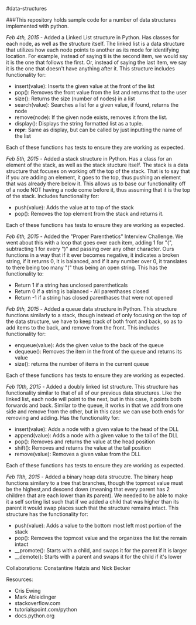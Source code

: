 #data-structures

###This repository holds sample code for a number of data structures implemented with python.

*Feb 4th, 2015* - Added a Linked List structure in Python. Has classes for each node, as well as the structure itself.
                  The linked list is a data structure that utilizes how each node points to another as its mode for
                  identifying location. For example, instead of saying ti is the second item, we would say it is the one that
                  follows the first. Or, instead of saying the last item, we say it is the one that doesn't have anything
                  after it. This structure includes functionality for:
                      <ul>
                      <li>insert(value): Inserts the given value at the front of the list</li>
                      <li>pop(): Removes the front value from the list and returns that to the user</li>
                      <li>size(): Returns the size (number of nodes) in a list</li>
                      <li>search(value): Searches a list for a given value, if found, returns the node</li>
                      <li>remove(node): If the given node exists, removes it from the list.</li>
                      <li>display(): Displays the string formatted list as a tuple.</li>
                      <li>__repr__: Same as display, but can be called by just inputting the name of the list</li>
                      </ul>
                  <p>Each of these functions has tests to ensure they are working as expected.</p>
*Feb 5th, 2015* - Added a stack structure in Python. Has a class for an element of the stack, as well as the stack stucture itself.
                  The stack is a data structure that focuses on working off the top of the stack. That is
                  to say that if you are adding an element, it goes to the top, thus pushing an element that was
                  already there below it. This allows us to base our functionality off of a node NOT having a node
                  come before it, thus assuming that it is the top of the stack. Includes functionality for:
                      <ul>
                      <li>push(value): Adds the value at to top of the stack</li>
                      <li>pop(): Removes the top element from the stack and returns it.</li>
                      </ul>
                  <p>Each of these functions has tests to ensure they are working as expected.</p>
*Feb 6th, 2015* - Added the "Proper Parenthetics" Interview Challenge. We went about this with a loop
                  that goes over each item, adding 1 for "(", subtracting 1 for every ")" and passing
                  over any other character. Ours functions in a way that if it ever becomes negative, it
                  indicates a broken string, if it returns 0, it is balanced, and if it any number over 0,
                  it translates to there being too many "(" thus being an open string. This has the functionality to:
                      <ul>
                      <li>Return 1 if a string has unclosed parentheticals</li>
                      <li>Return 0 if a string is balanced - All parenthases closed</li>
                      <li>Return -1 if a string has closed parenthases that were not opened</li>
                      </ul>
*Feb 9th, 2015* - Added a queue data structure in Python. This structure functions similarly to a stack, though
                  instead of only focusing on the top of the data structure, we have to keep track of both front
                  and back, so as to add items to the back, and remove from the front. This includes functionality for:
                      <ul>
                      <li>enqueue(value): Ads the given value to the back of the queue</li>
                      <li>dequeue(): Removes the item in the front of the queue and returns its value</li>
                      <li>size(): returns the number of items in the current queue</li>
                      </ul>
                    <p>Each of these functions has tests to ensure they are working as expected.</p>
*Feb 10th, 2015* - Added a doubly linked list structure. This structure has functionality similar to that of
                   all of our previous data structures. Like the linked list, each node will point to the next,
                   but in this case, it points both forwards and back. Similar to the queue, it works in that we add
                   from one side and remove from the other, but in this case we can use both ends for removing and adding.
                   Has the functionality for:
                      <ul>
                      <li>insert(value): Adds a node with a given value to the head of the DLL</li>
                      <li>append(value): Adds a node with a given value to the tail of the DLL</li>
                      <li>pop(): Removes and returns the value at the head position</li>
                      <li>shift(): Removes and returns the value at the tail position</li>
                      <li>remove(value): Removes a given value from the DLL</li>
                      </ul>
                    <p>Each of these functions has tests to ensure they are working as expected.</p>
*Feb 11th, 2015* - Added a binary heap data strucutre. The binary heap functions similary to a tree that branches, though
                   the topmost value must be the highest,and descend down (meaning that every parent has 2 children that are
                   each lower than its parent). We needed to be able to make it a self sorting list such that if we added a
                   child that was higher than its parent it would swap places such that the structure remains intact. This
                   structure has the functionality for:
                   <ul>
                   <li>push(value): Adds a value to the bottom most left most portion of the stack</li>
                   <li>pop(): Removes the topmost value and the organizes the list the remain intact</li>
                   <li>__promote(): Starts with a child, and swaps it for the parent if it is larger</li>
                   <li>__demote(): Starts with a parent and swaps it for the child if it's lower</li>
                   </ul>


Collaborations:
Constantine Hatzis and Nick Becker


Resources:
<ul>
<li>Cris Ewing</li>
<li>Mark Ableidinger</li>
<li>stackoverflow.com</li>
<li>tutorialspoint.com/python</li>
<li>docs.python.org</li>
</ul>
